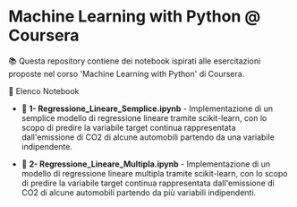 # Machine Learning with Python @ Coursera

📚 Questa repository contiene dei notebook ispirati alle esercitazioni proposte nel corso 'Machine Learning with Python' di Coursera.


📖 Elenco Notebook

- 📂 **1- Regressione_Lineare_Semplice.ipynb** - Implementazione di un semplice modello di regressione lineare tramite scikit-learn, con lo scopo di predire la variabile target continua rappresentata dall'emissione di CO2 di alcune automobili partendo da una variabile indipendente.

- 📂 **2- Regressione_Lineare_Multipla.ipynb** - Implementazione di un modello di regressione lineare multipla tramite scikit-learn, con lo scopo di predire la variabile target continua rappresentata dall'emissione di CO2 di alcune automobili partendo da più variabili indipendenti.

